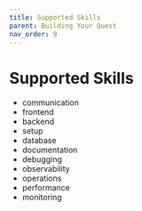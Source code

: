```yaml
---
title: Supported Skills
parent: Building Your Quest
nav_order: 9
---
```


# Supported Skills

- communication
- frontend
- backend
- setup
- database
- documentation
- debugging
- observability
- operations
- performance
- monitoring
